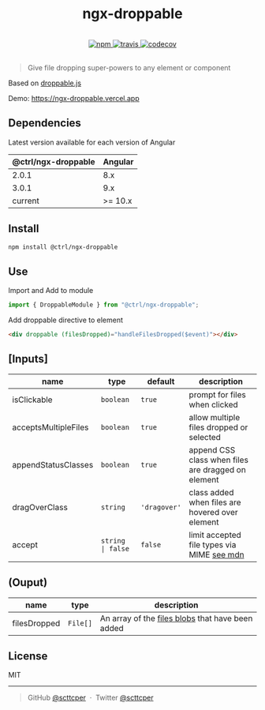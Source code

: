 <div align="center">
  <h1>ngx-droppable</h1>
  <br>
  <a href="https://www.npmjs.com/package/@ctrl/ngx-droppable">
    <img src="https://img.shields.io/npm/v/@ctrl/ngx-droppable.svg" alt="npm">
  </a>
  <a href="https://travis-ci.org/TypeCtrl/ngx-droppable">
    <img src="https://img.shields.io/travis/TypeCtrl/ngx-droppable/master.svg" alt="travis">
  </a>
  <a href="https://codecov.io/github/typectrl/ngx-droppable">
    <img src="https://img.shields.io/codecov/c/github/typectrl/ngx-droppable.svg" alt="codecov">
  </a>
  <br>
  <br>
</div>

> Give file dropping super-powers to any element or component

Based on [droppable.js](https://github.com/lifenautjoe/droppable)

Demo: https://ngx-droppable.vercel.app  

## Dependencies

Latest version available for each version of Angular

| @ctrl/ngx-droppable | Angular |
| ------------------- | ------- |
| 2.0.1               | 8.x     |
| 3.0.1               | 9.x     |
| current             | >= 10.x |

## Install

```sh
npm install @ctrl/ngx-droppable
```

## Use

Import and Add to module

```ts
import { DroppableModule } from "@ctrl/ngx-droppable";
```

Add droppable directive to element

```html
<div droppable (filesDropped)="handleFilesDropped($event)"></div>
```

## [Inputs]

| name                 | type              | default      | description                                                                                                        |
| -------------------- | ----------------- | ------------ | ------------------------------------------------------------------------------------------------------------------ |
| isClickable          | `boolean`         | `true`       | prompt for files when clicked                                                                                      |
| acceptsMultipleFiles | `boolean`         | `true`       | allow multiple files dropped or selected                                                                           |
| appendStatusClasses  | `boolean`         | `true`       | append CSS class when files are dragged on element                                                                 |
| dragOverClass        | `string`          | `'dragover'` | class added when files are hovered over element                                                                    |
| accept               | `string \| false` | `false`      | limit accepted file types via MIME [see mdn](https://developer.mozilla.org/en-US/docs/Web/HTML/Element/input/file) |

## (Ouput)

| name         | type     | description                                                                                               |
| ------------ | -------- | --------------------------------------------------------------------------------------------------------- |
| filesDropped | `File[]` | An array of the [files blobs](https://developer.mozilla.org/en-US/docs/Web/API/File) that have been added |

## License

MIT

---

> GitHub [@scttcper](https://github.com/scttcper) &nbsp;&middot;&nbsp;
> Twitter [@scttcper](https://twitter.com/scttcper)
